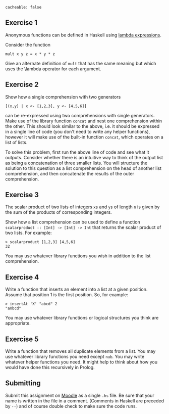 ```
cacheable: false
```


## Exercise 1

Anonymous functions can be defined in Haskell using [lambda expressions](http://learnyouahaskell.com/higher-order-functions#lambdas).

Consider the function

<pre><code class="haskell">mult x y z = x * y * z</code></pre>

Give an alternate definition of `mult` that has the same meaning but which uses the <span class="latex">\lambda</span> operator for each argument.

## Exercise 2

Show how a single comprehension with two generators

    [(x,y) | x <- [1,2,3], y <- [4,5,6]]

can be re-expressed using two comprehensions with single generators. Make use of the library function `concat` and nest one comprehension within the other. This should look similar to the above, i.e. it should be expressed in a single line of code (you don't need to write any helper functions), however it will make use of the built-in function `concat`, which operates on a list of lists.

To solve this problem, first run the above line of code and see what it outputs. Consider whether there is an intuitive way to think of the output list as being a concatenation of three smaller lists. You will structure the solution to this question as a list comprehension on the head of another list comprehension, and then concatenate the results of the outer comprehension.

## Exercise 3

The scalar product of two lists of integers  `xs` and  `ys` of
length  `n` is given by the
sum of the products of corresponding integers.

Show how a list comprehension
can be used to define a function   `scalarproduct :: [Int] -> [Int] -> Int` that returns the scalar product of two lists.  For example:

<pre><code class="haskell">> scalarproduct [1,2,3] [4,5,6]
32</code></pre>

You may use whatever library functions you wish in addition to the list comprehension.

## Exercise 4

Write a function that inserts an element into a list at a given position. Assume that position 1 is the first position. So, for example:

<pre><code class="haskell">> insertAt 'X' "abcd" 2
"aXbcd"</code></pre>

You may use whatever library functions or logical structures you think are appropriate.

## Exercise 5

Write a function that removes all duplicate elements from a list. You may use whatever library functions you need except `nub`. You may write whatever helper functions you need. It might help to think about how you would have done this recursively in Prolog.


## Submitting

Submit this assignment on [Moodle](https://moodle.pugetsound.edu/moodle/mod/assign/view.php?id=374237) as a single `.hs` file. Be sure that your name is written in the file in a comment. (Comments in Haskell are preceded by `--`) and of course double check to make sure the code runs. 